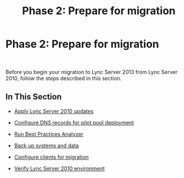 ﻿---
title: 'Phase 2: Prepare for migration'
TOCTitle: 'Phase 2: Prepare for migration'
ms:assetid: fa6fef59-9d3a-4bda-acda-960734e4cb1a
ms:mtpsurl: https://technet.microsoft.com/en-us/library/JJ205405(v=OCS.15)
ms:contentKeyID: 48185920
ms.date: 07/23/2014
mtps_version: v=OCS.15
---

# Phase 2: Prepare for migration

 


Before you begin your migration to Lync Server 2013 from Lync Server 2010, follow the steps described in this section.

## In This Section

  - [Apply Lync Server 2010 updates](apply-lync-server-2010-updates.md)

  - [Configure DNS records for pilot pool deployment](configure-dns-records-for-pilot-pool-deployment.md)

  - [Run Best Practices Analyzer](run-best-practices-analyzer.md)

  - [Back up systems and data](back-up-systems-and-data.md)

  - [Configure clients for migration](configure-clients-for-migration.md)

  - [Verify Lync Server 2010 environment](verify-lync-server-2010-environment.md)

